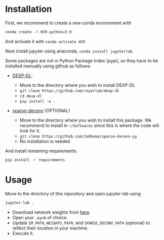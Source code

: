 
# Installation

First, we recommend to create a new conda environment with

```bash
conda create -n HCR python=3.9
```

And activate it with `conda activate HCR`

Next install jupyter using anaconda, `conda install jupyterlab`.

Some packages are not in Python Package Index (pypi), so they have to be installed manually using github as follows:

 - [DEXP-DL](https://github.com/royerlab/dexp-dl):
    - Move to the directory where you wish to install DEXP-DL
    - `git clone https://github.com/royerlab/dexp-dl`
    - `cd dexp-dl`
    - `pip install -e .`

 - [sparse-deconv](https://github.com/JoOkuma/sparse-deconv-py) (OPTIONAL)
    - Move to the directory where you wish to install this package. We recommend to install in `~/Softwares` since this is where the code will look for it.
    - `git clone https://github.com/JoOkuma/sparse-deconv-py`
    - No installation is needed

And install remaining requirements:

```bash
pip install -r requirements
```

# Usage

Move to the directory of this repository and open jupyter-lab using

```bash
jupyter-lab .
```

- Download network weights from [here](https://drive.google.com/file/d/1vv9XpSOH9yEX1mOudFdoJnTR27Pkcvud/view?usp=sharing).
- Open your `.pynb` of choice.
- Update `IM_PATH`, `WEIGHTS_PATH`, and `SPARSE_DECONV_PATH` (optional) to reflect their location in your machine.
- Execute it.

